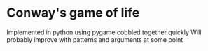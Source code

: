 # Conway's game of life
Implemented in python using pygame cobbled together quickly
Will probably improve with patterns and arguments at some point
